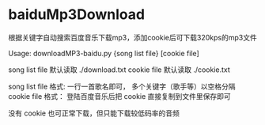 baiduMp3Download
================

根据关键字自动搜索百度音乐下载mp3，添加cookie后可下载320kps的mp3文件

Usage: downloadMP3-baidu.py {song list file} [cookie file]


song list file 默认读取 ./download.txt
cookie file 默认读取 ./cookie.txt


song list file 格式: 一行一首歌名即可， 多个关键字（歌手等）以空格分隔
cookie file 格式： 登陆百度音乐后把 cookie 直接复制到文件里保存即可


没有 cookie 也可正常下载，但只能下载较低码率的音频
